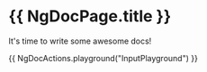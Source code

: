 # {{ NgDocPage.title }}

It's time to write some awesome docs!


{{ NgDocActions.playground("InputPlayground") }}

